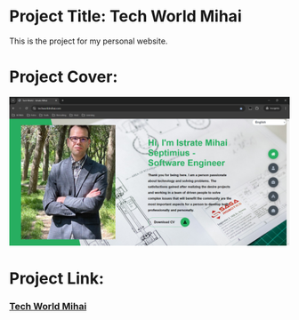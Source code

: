 # Project Title: Tech World Mihai

This is the project for my personal website.

# Project Cover:

![Project Cover](assets/images/tech_world_istrate_mihai.png)

# Project Link:

### <a href="https://techworldmihai.com/" target="_blank" title="Project Link">Tech World Mihai</a>
